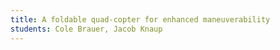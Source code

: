 ```yaml
---
title: A foldable quad-copter for enhanced maneuverability
students: Cole Brauer, Jacob Knaup
---
```


<!--TODO: Finish-->